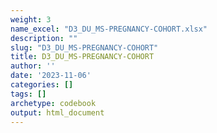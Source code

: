 ```yaml
---
weight: 3
name_excel: "D3_DU_MS-PREGNANCY-COHORT.xlsx"
description: ""
slug: "D3_DU_MS-PREGNANCY-COHORT"
title: D3_DU_MS-PREGNANCY-COHORT
author: ''
date: '2023-11-06'
categories: []
tags: []
archetype: codebook
output: html_document
---
```


<div class="tabcontent"></div>
